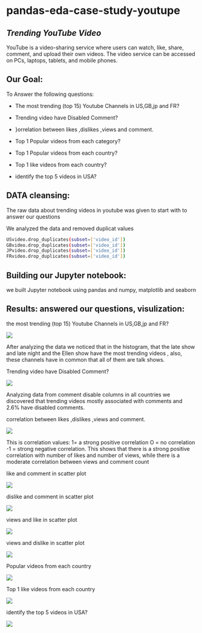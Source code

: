 # pandas-eda-case-study-youtupe

## _Trending YouTube Video_

YouTube is a video-sharing service where users can watch, like, share, comment, and upload their own videos. The video service can be accessed on PCs, laptops, tablets, and mobile phones.

## Our Goal:
To Answer the following questions:

- The most trending (top 15) Youtube Channels in US,GB,jp and FR?

- Trending video have Disabled Comment?

- }orrelation between likes ,dislikes ,views and comment.

- Top 1 Popular videos from each category?

- Top 1 Popular videos from each country?

- Top 1 like videos from each country?

- identify the top 5 videos in USA?

## DATA cleansing:

The raw data about trending videos in youtube was given to start with to answer our questions

We analyzed the data and removed duplicat values

```sh
USvideo.drop_duplicates(subset=['video_id']) 
GBvideo.drop_duplicates(subset=['video_id'])
JPvideo.drop_duplicates(subset=['video_id'])
FRvideo.drop_duplicates(subset=['video_id']) 
```
## Building our Jupyter notebook:
we built Jupyter notebook using pandas and  numpy, matplotlib and seaborn

## Results: answered our questions, visulization:

the most trending (top 15) Youtube Channels in US,GB,jp and FR?

![](images/top15trending.jpg)

After analyzing the data we noticed that in the  histogram, that the late show and late night and the Ellen show have the most trending videos , also, these channels have in common that all of them are talk shows.



Trending video have Disabled Comment?

![](images/trendingDisComment.png)

Analyzing data from comment disable columns in all countries we discovered that trending videos mostly associated with comments and 2.6% have disabled comments.



correlation between likes ,dislikes ,views and comment.

![](images/map.png)

This is correlation values: 1= a strong positive correlation O = no correlation -1 = strong negative correlation. This shows that there is a strong positive correlation with number of likes and number of views, while there is a moderate correlation between views and comment count



like and comment in scatter plot

![](images/like-comment.png)

dislike and comment in scatter plot

![](images/dislike-comment.png)

views and like in scatter plot

![](images/viewsLike.png)

views and dislike in scatter plot

![](images/dislike-views.png)

Popular videos from each country

![](images/topPopular.png)

Top 1 like videos from each country

![](images/topLike.png)

identify the top 5 videos in USA?

![](images/topUSA-views.png)








